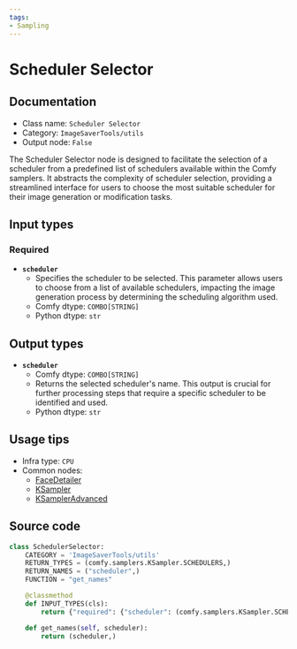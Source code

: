 ```yaml
---
tags:
- Sampling
---
```


# Scheduler Selector
## Documentation
- Class name: `Scheduler Selector`
- Category: `ImageSaverTools/utils`
- Output node: `False`

The Scheduler Selector node is designed to facilitate the selection of a scheduler from a predefined list of schedulers available within the Comfy samplers. It abstracts the complexity of scheduler selection, providing a streamlined interface for users to choose the most suitable scheduler for their image generation or modification tasks.
## Input types
### Required
- **`scheduler`**
    - Specifies the scheduler to be selected. This parameter allows users to choose from a list of available schedulers, impacting the image generation process by determining the scheduling algorithm used.
    - Comfy dtype: `COMBO[STRING]`
    - Python dtype: `str`
## Output types
- **`scheduler`**
    - Comfy dtype: `COMBO[STRING]`
    - Returns the selected scheduler's name. This output is crucial for further processing steps that require a specific scheduler to be identified and used.
    - Python dtype: `str`
## Usage tips
- Infra type: `CPU`
- Common nodes:
    - [FaceDetailer](../../ComfyUI-Impact-Pack/Nodes/FaceDetailer.md)
    - [KSampler](../../Comfy/Nodes/KSampler.md)
    - [KSamplerAdvanced](../../Comfy/Nodes/KSamplerAdvanced.md)



## Source code
```python
class SchedulerSelector:
    CATEGORY = 'ImageSaverTools/utils'
    RETURN_TYPES = (comfy.samplers.KSampler.SCHEDULERS,)
    RETURN_NAMES = ("scheduler",)
    FUNCTION = "get_names"

    @classmethod
    def INPUT_TYPES(cls):
        return {"required": {"scheduler": (comfy.samplers.KSampler.SCHEDULERS,)}}

    def get_names(self, scheduler):
        return (scheduler,)

```
